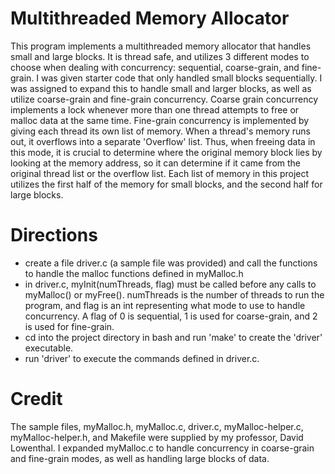 # Multithreaded Memory Allocator
This program implements a multithreaded memory allocator that handles small and large blocks. It is thread safe, and utilizes 3 different modes to choose when dealing with concurrency: sequential, coarse-grain, and fine-grain. I was given starter code that only handled small blocks sequentially. I was assigned to expand this to handle small and larger blocks, as well as utilize coarse-grain and fine-grain concurrency. Coarse grain concurrency implements a lock whenever more than one thread attempts to free or malloc data at the same time. Fine-grain concurrency is implemented by giving each thread its own list of memory. When a thread's memory runs out, it overflows into a separate 'Overflow' list. Thus, when freeing data in this mode, it is crucial to determine where the original memory block lies by looking at the memory address, so it can determine if it came from the original thread list or the overflow list. Each list of memory in this project utilizes the first half of the memory for small blocks, and the second half for large blocks.

# Directions
- create a file driver.c (a sample file was provided) and call the functions to handle the malloc functions defined in myMalloc.h
- in driver.c, myInit(numThreads, flag) must be called before any calls to myMalloc() or myFree(). numThreads is the number of threads to run the program, and flag is an int representing what mode to use to handle concurrency. A flag of 0 is sequential, 1 is used for coarse-grain, and 2 is used for fine-grain.
- cd into the project directory in bash and run 'make' to create the 'driver' executable.
- run 'driver' to execute the commands defined in driver.c.

# Credit
The sample files, myMalloc.h, myMalloc.c, driver.c, myMalloc-helper.c, myMalloc-helper.h, and Makefile were supplied by my professor, David Lowenthal. I expanded myMalloc.c to handle concurrency in coarse-grain and fine-grain modes, as well as handling large blocks of data.
